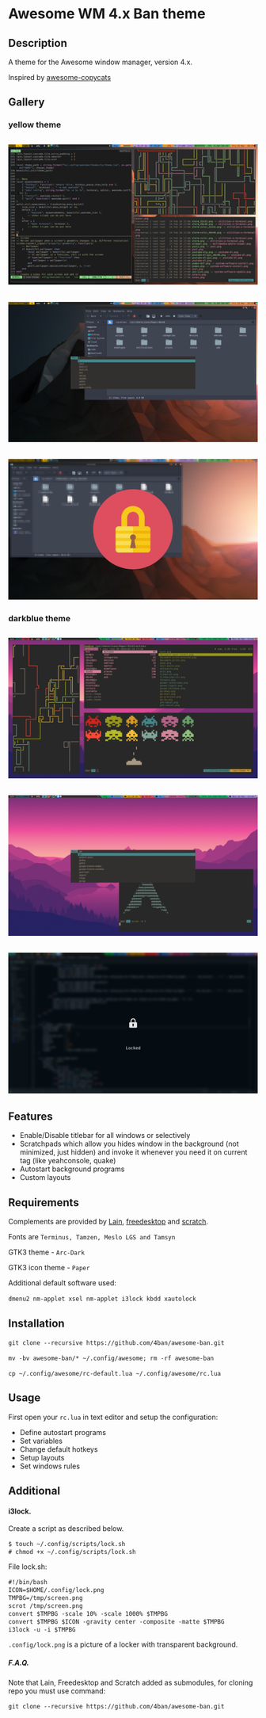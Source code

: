 # Awesome WM 4.x Ban theme

## Description
A theme for the Awesome window manager, version 4.x.

Inspired by [awesome-copycats](https://github.com/lcpz/awesome-copycats)

## Gallery

### yellow theme

![](https://github.com/4ban/awesome-ban/raw/master/themes/yellow/screenshots/screen1.png)
---

![](https://github.com/4ban/awesome-ban/raw/master/themes/yellow/screenshots/screen2.png)
---

![](https://github.com/4ban/awesome-ban/raw/master/themes/yellow/screenshots/screen3.png)
---

### darkblue theme

![](https://github.com/4ban/awesome-ban/raw/master/themes/darkblue/screenshots/screen1.png)
---

![](https://github.com/4ban/awesome-ban/raw/master/themes/darkblue/screenshots/screen2.png)
---

![](https://github.com/4ban/awesome-ban/raw/master/themes/darkblue/screenshots/screen3.png)
---

## Features

* Enable/Disable titlebar for all windows or selectively
* Scratchpads which allow you hides window in the background (not minimized, just hidden) and invoke it whenever you need it on current tag (like yeahconsole, quake)
* Autostart background programs
* Custom layouts

## Requirements
Complements are provided by [Lain](https://github.com/lcpz/lain), [freedesktop](https://github.com/lcpz/freedesktop) and [scratch](https://github.com/proteansec/awesome-scratch).

Fonts are `Terminus, Tamzen, Meslo LGS and Tamsyn`

GTK3 theme - `Arc-Dark`

GTK3 icon theme - `Paper`

Additional default software used:

`dmenu2 nm-applet xsel nm-applet i3lock kbdd xautolock`

## Installation

`git clone --recursive https://github.com/4ban/awesome-ban.git`

`mv -bv awesome-ban/* ~/.config/awesome; rm -rf awesome-ban`

`cp ~/.config/awesome/rc-default.lua ~/.config/awesome/rc.lua`

## Usage

First open your `rc.lua` in text editor and setup the configuration:

* Define autostart programs
* Set variables
* Change default hotkeys
* Setup layouts
* Set windows rules

## Additional

#### i3lock.

Create a script as described below.

```
$ touch ~/.config/scripts/lock.sh
# chmod +x ~/.config/scripts/lock.sh
```

File lock.sh:
```
#!/bin/bash
ICON=$HOME/.config/lock.png
TMPBG=/tmp/screen.png
scrot /tmp/screen.png
convert $TMPBG -scale 10% -scale 1000% $TMPBG
convert $TMPBG $ICON -gravity center -composite -matte $TMPBG
i3lock -u -i $TMPBG
```

`.config/lock.png` is a picture of a locker with transparent background.

##### F.A.Q.

Note that Lain, Freedesktop and Scratch added as submodules, for cloning repo you must use command:
```
git clone --recursive https://github.com/4ban/awesome-ban.git
```
